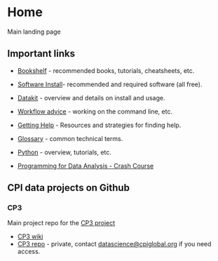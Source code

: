 # Home
Main landing page

## Important links

* [Bookshelf](resources/bookshelf.md) - recommended books, tutorials, cheatsheets, etc.
* [Software Install](docs/technical_setup.md)- recommended and required software (all free).
* [Datakit](docs/datakit.md) - overview and details on install and usage.
* [Workflow advice](docs/workflow_advice.md) - working on the command line, etc.

* [Getting Help](docs/getting_help.md) - Resources and strategies for finding help.
* [Glossary](docs/glossary.md) - common technical terms.

* [Python](docs/python.md) - overview, tutorials, etc.
* [Programming for Data Analysis - Crash Course](resources/course_main.md)

## CPI data projects on Github

### CP3
Main project repo for the [CP3 project](https://github.com/climatepolicydata/cp3)
* [CP3 wiki](https://github.com/climatepolicydata/cp3_wiki)
* [CP3 repo](https://github.com/climatepolicydata/cp3) - private, contact datascience@cpiglobal.org if you need access.




